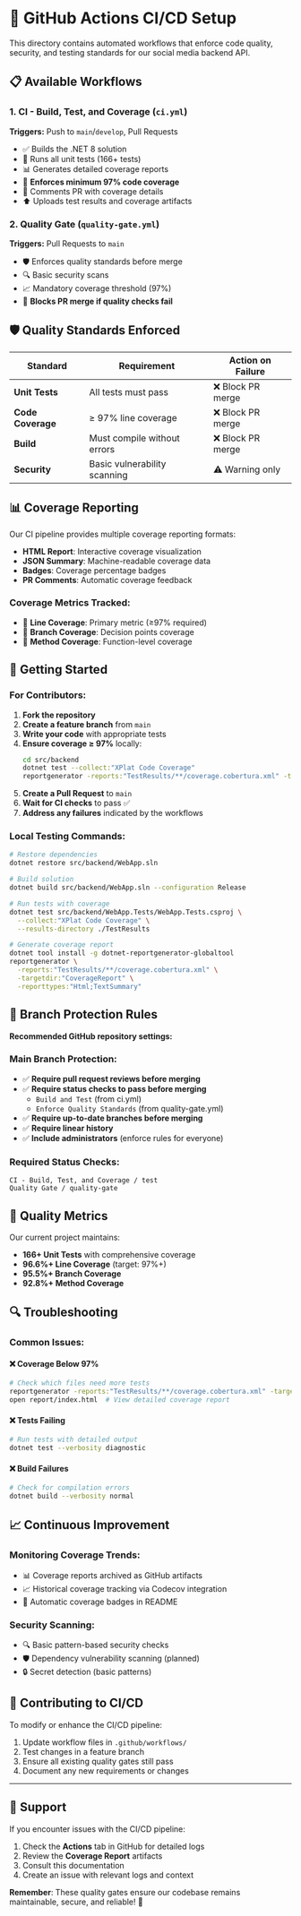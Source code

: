 # 🔧 GitHub Actions CI/CD Setup

This directory contains automated workflows that enforce code quality, security, and testing standards for our social media backend API.

## 📋 Available Workflows

### 1. **CI - Build, Test, and Coverage** (`ci.yml`)
**Triggers:** Push to `main`/`develop`, Pull Requests
- ✅ Builds the .NET 8 solution
- 🧪 Runs all unit tests (166+ tests)
- 📊 Generates detailed coverage reports
- 🎯 **Enforces minimum 97% code coverage**
- 📝 Comments PR with coverage details
- ⬆️ Uploads test results and coverage artifacts

### 2. **Quality Gate** (`quality-gate.yml`)
**Triggers:** Pull Requests to `main`
- 🛡️ Enforces quality standards before merge
- 🔍 Basic security scans
- 📈 Mandatory coverage threshold (97%)
- 🚫 **Blocks PR merge if quality checks fail**

## 🛡️ Quality Standards Enforced

| Standard | Requirement | Action on Failure |
|----------|-------------|-------------------|
| **Unit Tests** | All tests must pass | ❌ Block PR merge |
| **Code Coverage** | ≥ 97% line coverage | ❌ Block PR merge |
| **Build** | Must compile without errors | ❌ Block PR merge |
| **Security** | Basic vulnerability scanning | ⚠️ Warning only |

## 📊 Coverage Reporting

Our CI pipeline provides multiple coverage reporting formats:

- **HTML Report**: Interactive coverage visualization
- **JSON Summary**: Machine-readable coverage data
- **Badges**: Coverage percentage badges
- **PR Comments**: Automatic coverage feedback

### Coverage Metrics Tracked:
- 📏 **Line Coverage**: Primary metric (≥97% required)
- 🌲 **Branch Coverage**: Decision points coverage
- 🔧 **Method Coverage**: Function-level coverage

## 🚀 Getting Started

### For Contributors:

1. **Fork the repository**
2. **Create a feature branch** from `main`
3. **Write your code** with appropriate tests
4. **Ensure coverage ≥ 97%** locally:
   ```bash
   cd src/backend
   dotnet test --collect:"XPlat Code Coverage"
   reportgenerator -reports:"TestResults/**/coverage.cobertura.xml" -targetdir:"coveragereport"
   ```
5. **Create a Pull Request** to `main`
6. **Wait for CI checks** to pass ✅
7. **Address any failures** indicated by the workflows

### Local Testing Commands:

```bash
# Restore dependencies
dotnet restore src/backend/WebApp.sln

# Build solution
dotnet build src/backend/WebApp.sln --configuration Release

# Run tests with coverage
dotnet test src/backend/WebApp.Tests/WebApp.Tests.csproj \
  --collect:"XPlat Code Coverage" \
  --results-directory ./TestResults

# Generate coverage report
dotnet tool install -g dotnet-reportgenerator-globaltool
reportgenerator \
  -reports:"TestResults/**/coverage.cobertura.xml" \
  -targetdir:"CoverageReport" \
  -reporttypes:"Html;TextSummary"
```

## 🔧 Branch Protection Rules

**Recommended GitHub repository settings:**

### Main Branch Protection:
- ✅ **Require pull request reviews before merging**
- ✅ **Require status checks to pass before merging**
  - `Build and Test` (from ci.yml)
  - `Enforce Quality Standards` (from quality-gate.yml)
- ✅ **Require up-to-date branches before merging**
- ✅ **Require linear history**
- ✅ **Include administrators** (enforce rules for everyone)

### Required Status Checks:
```
CI - Build, Test, and Coverage / test
Quality Gate / quality-gate
```

## 🎯 Quality Metrics

Our current project maintains:
- **166+ Unit Tests** with comprehensive coverage
- **96.6%+ Line Coverage** (target: 97%+)
- **95.5%+ Branch Coverage**
- **92.8%+ Method Coverage**

## 🔍 Troubleshooting

### Common Issues:

#### ❌ **Coverage Below 97%**
```bash
# Check which files need more tests
reportgenerator -reports:"TestResults/**/coverage.cobertura.xml" -targetdir:"report"
open report/index.html  # View detailed coverage report
```

#### ❌ **Tests Failing**
```bash
# Run tests with detailed output
dotnet test --verbosity diagnostic
```

#### ❌ **Build Failures**
```bash
# Check for compilation errors
dotnet build --verbosity normal
```

## 📈 Continuous Improvement

### Monitoring Coverage Trends:
- 📊 Coverage reports archived as GitHub artifacts
- 📈 Historical coverage tracking via Codecov integration
- 🎯 Automatic coverage badges in README

### Security Scanning:
- 🔍 Basic pattern-based security checks
- 🛡️ Dependency vulnerability scanning (planned)
- 🔒 Secret detection (basic patterns)

## 📝 Contributing to CI/CD

To modify or enhance the CI/CD pipeline:

1. Update workflow files in `.github/workflows/`
2. Test changes in a feature branch
3. Ensure all existing quality gates still pass
4. Document any new requirements or changes

---

## 🤝 Support

If you encounter issues with the CI/CD pipeline:
1. Check the **Actions** tab in GitHub for detailed logs
2. Review the **Coverage Report** artifacts
3. Consult this documentation
4. Create an issue with relevant logs and context

**Remember**: These quality gates ensure our codebase remains maintainable, secure, and reliable! 🚀
